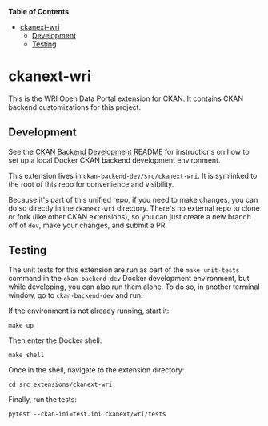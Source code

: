 <!-- START doctoc generated TOC please keep comment here to allow auto update -->
<!-- DON'T EDIT THIS SECTION, INSTEAD RE-RUN doctoc TO UPDATE -->
**Table of Contents**

- [ckanext-wri](#ckanext-wri)
  - [Development](#development)
  - [Testing](#testing)

<!-- END doctoc generated TOC please keep comment here to allow auto update -->

# ckanext-wri 

This is the WRI Open Data Portal extension for CKAN. It contains CKAN backend customizations for this project.

## Development

See the [CKAN Backend Development README](ckan-backend-dev/README.md) for instructions on how to set up a local Docker CKAN backend development environment.

This extension lives in `ckan-backend-dev/src/ckanext-wri`. It is symlinked to the root of this repo for convenience and visibility.

Because it's part of this unified repo, if you need to make changes, you can do so directly in the `ckanext-wri` directory. There's no external repo to clone or fork (like other CKAN extensions), so you can just create a new branch off of `dev`, make your changes, and submit a PR.

## Testing

The unit tests for this extension are run as part of the `make unit-tests` command in the `ckan-backend-dev` Docker development environment, but while developing, you can also run them alone. To do so, in another terminal window, go to `ckan-backend-dev` and run:

If the environment is not already running, start it:

    make up

Then enter the Docker shell:

    make shell

Once in the shell, navigate to the extension directory:

    cd src_extensions/ckanext-wri

Finally, run the tests:

    pytest --ckan-ini=test.ini ckanext/wri/tests
